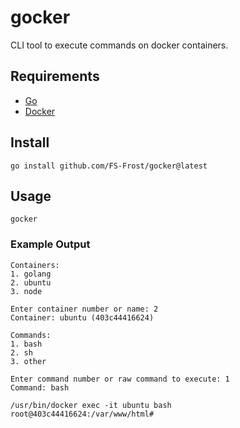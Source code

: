 # gocker

 CLI tool to execute commands on docker containers.

## Requirements

- [Go](https://go.dev/)
- [Docker](https://www.docker.com/)

## Install

```shell
go install github.com/FS-Frost/gocker@latest
```

## Usage

```shell
gocker
```

### Example Output

```
Containers:
1. golang
2. ubuntu
3. node

Enter container number or name: 2
Container: ubuntu (403c44416624)

Commands:
1. bash
2. sh
3. other

Enter command number or raw command to execute: 1
Command: bash

/usr/bin/docker exec -it ubuntu bash
root@403c44416624:/var/www/html#
```

